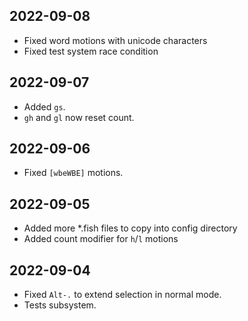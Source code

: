 ## 2022-09-08
- Fixed word motions with unicode characters
- Fixed test system race condition

## 2022-09-07
- Added `gs`.
- `gh` and `gl` now reset count.

## 2022-09-06
- Fixed `[wbeWBE]` motions.

## 2022-09-05
- Added more *.fish files to copy into config directory
- Added count modifier for `h`/`l` motions

## 2022-09-04
- Fixed `Alt-.` to extend selection in normal mode.
- Tests subsystem.

